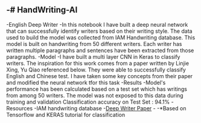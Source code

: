 ## -# HandWriting-AI

-English Deep Writer
-In this notebook I have built a deep neural network that can successfully identify writers based on their writing style. The data used to build the model was collected from IAM Handwriting database. This model is built on handwriting from 50 different writers. Each writer has written multiple paragraphs and sentences have been extracted from those paragraphs.
-Model
-I have built a multi layer CNN in Keras to classify writers. The inspiration for this work comes from a paper written by Linjie Xing, Yu Qiao referenced below. They were able to successfully classify English and Chinese test. I have taken some key concepts from their paper and modified the neural network tfor this task
-Results
-Model's performance has been calculated based on a test set which has writings from among 50 writers. The model was not exposed to this data during training and validation Classification accuracy on Test Set : 94.1%
-Resources
-IAM handwriting database -[Deep Writer Paper](https://arxiv.org/abs/1606.06472) -
-\*Based on Tensorflow and KERAS tutorial for classification
